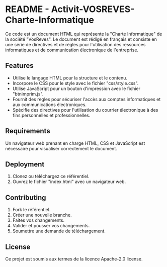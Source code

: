 # README - Activit-VOSREVES-Charte-Informatique
Ce code est un document HTML qui représente la "Charte Informatique" de la société "VosReves". Le document est rédigé en français et consiste en une série de directives et de règles pour l'utilisation des ressources informatiques et de communication électronique de l'entreprise.
## Features
- Utilise le langage HTML pour la structure et le contenu.
- Incorpore le CSS pour le style avec le fichier "css/style.css".
- Utilise JavaScript pour un bouton d'impression avec le fichier "btnimprim.js".
- Fournit des règles pour sécuriser l'accès aux comptes informatiques et aux communications électroniques.
- Spécifie des directives pour l'utilisation du courrier électronique à des fins personnelles et professionnelles.

## Requirements
Un navigateur web prenant en charge HTML, CSS et JavaScript est nécessaire pour visualiser correctement le document.

## Deployment
1. Clonez ou téléchargez ce référentiel.
2. Ouvrez le fichier "index.html" avec un navigateur web.

## Contributing
1. Fork le référentiel.
2. Créer une nouvelle branche.
3. Faites vos changements.
4. Valider et pousser vos changements.
5. Soumettre une demande de téléchargement.

## License
Ce projet est soumis aux termes de la licence Apache-2.0 license.
